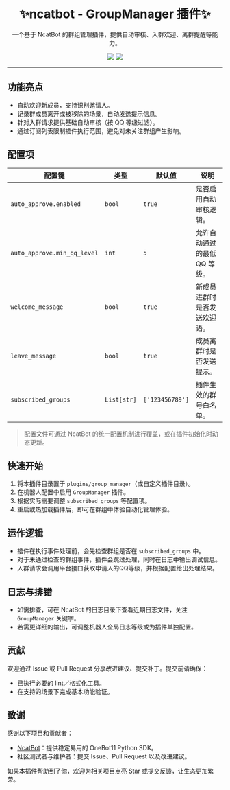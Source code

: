 <div align="center">
<h1>✨ncatbot - GroupManager 插件✨</h1>

一个基于 NcatBot 的群组管理插件，提供自动审核、入群欢迎、离群提醒等能力。


<a><img src="https://img.shields.io/badge/License-MiT_License-green.svg"></a>
<a><img src="https://img.shields.io/badge/ncatbot->=4.2.9-blue.svg"></a>


</p>

</div>


---

## 功能亮点

- 自动欢迎新成员，支持识别邀请人。
- 记录群成员离开或被移除的场景，自动发送提示信息。
- 针对入群请求提供基础自动审核（按 QQ 等级过滤）。
- 通过订阅列表限制插件执行范围，避免对未关注群组产生影响。

## 配置项

| 配置键 | 类型 | 默认值 | 说明 |
| --- | --- | --- | --- |
| `auto_approve.enabled` | `bool` | `true` | 是否启用自动审核逻辑。 |
| `auto_approve.min_qq_level` | `int` | `5` | 允许自动通过的最低 QQ 等级。 |
| `welcome_message` | `bool` | `true` | 新成员进群时是否发送欢迎语。 |
| `leave_message` | `bool` | `true` | 成员离群时是否发送提示。 |
| `subscribed_groups` | `List[str]` | `['123456789']` | 插件生效的群号白名单。 |

> 配置文件可通过 NcatBot 的统一配置机制进行覆盖，或在插件初始化时动态更新。

## 快速开始

1. 将本插件目录置于 `plugins/group_manager`（或自定义插件目录）。
2. 在机器人配置中启用 `GroupManager` 插件。
3. 根据实际需要调整 `subscribed_groups` 等配置项。
4. 重启或热加载插件后，即可在群组中体验自动化管理体验。


## 运作逻辑

- 插件在执行事件处理前，会先检查群组是否在 `subscribed_groups` 中。
- 对于未通过检查的群组事件，插件会跳过处理，同时在日志中输出调试信息。
- 入群请求会调用平台接口获取申请人的QQ等级，并根据配置给出处理结果。

## 日志与排错

- 如需排查，可在 NcatBot 的日志目录下查看近期日志文件，关注 `GroupManager` 关键字。
- 若需更详细的输出，可调整机器人全局日志等级或为插件单独配置。

## 贡献

欢迎通过 Issue 或 Pull Request 分享改进建议、提交补丁。提交前请确保：

- 已执行必要的 lint／格式化工具。
- 在支持的场景下完成基本功能验证。


## 致谢

感谢以下项目和贡献者：

- [NcatBot](https://github.com/liyihao1110/ncatbot)：提供稳定易用的 OneBot11 Python SDK。
- 社区测试者与维护者：提交 Issue、Pull Request 以及改进建议。

如果本插件帮助到了你，欢迎为相关项目点亮 Star 或提交反馈，让生态更加繁荣。

